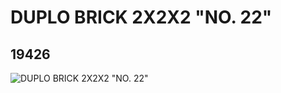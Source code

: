 # DUPLO BRICK 2X2X2 "NO. 22"
## 19426
![DUPLO BRICK 2X2X2 "NO. 22"](https://lc-www-live-s.legocdn.com/media/bricks/5/2/6099620.jpg)